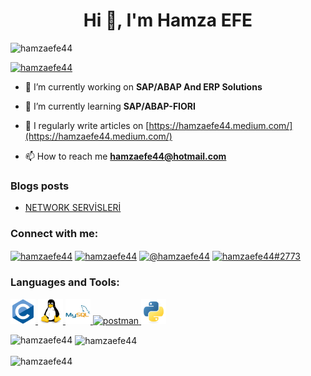 <h1 align="center">Hi 👋, I'm Hamza EFE</h1>
<p align="left"> <img src="https://komarev.com/ghpvc/?username=hamzaefe44&label=Profile%20views&color=0e75b6&style=flat" alt="hamzaefe44" /> </p>

<p align="left"> <a href="https://twitter.com/hamzaefe44" target="blank"><img src="https://img.shields.io/twitter/follow/hamzaefe44?logo=twitter&style=for-the-badge" alt="hamzaefe44" /></a> </p>

- 🔭 I’m currently working on **SAP/ABAP And ERP Solutions**

- 🌱 I’m currently learning **SAP/ABAP-FIORI**

- 📝 I regularly write articles on [https://hamzaefe44.medium.com/](https://hamzaefe44.medium.com/)

- 📫 How to reach me **hamzaefe44@hotmail.com**

### Blogs posts
<!-- BLOG-POST-LIST:START -->
- [NETWORK SERVİSLERİ](https://hamzaefe44.medium.com/network-servi%CC%87sleri%CC%87-720ed1535bfc?source=rss-1b4cd909f664------2)
<!-- BLOG-POST-LIST:END -->

<h3 align="left">Connect with me:</h3>
<p align="left">
<a href="https://twitter.com/hamzaefe44" target="blank"><img align="center" src="https://raw.githubusercontent.com/rahuldkjain/github-profile-readme-generator/master/src/images/icons/Social/twitter.svg" alt="hamzaefe44" height="30" width="40" /></a>
<a href="https://linkedin.com/in/hamzaefe44" target="blank"><img align="center" src="https://raw.githubusercontent.com/rahuldkjain/github-profile-readme-generator/master/src/images/icons/Social/linked-in-alt.svg" alt="hamzaefe44" height="30" width="40" /></a>
<a href="https://medium.com/@hamzaefe44" target="blank"><img align="center" src="https://raw.githubusercontent.com/rahuldkjain/github-profile-readme-generator/master/src/images/icons/Social/medium.svg" alt="@hamzaefe44" height="30" width="40" /></a>
<a href="https://discord.gg/hamzaefe44#2773" target="blank"><img align="center" src="https://raw.githubusercontent.com/rahuldkjain/github-profile-readme-generator/master/src/images/icons/Social/discord.svg" alt="hamzaefe44#2773" height="30" width="40" /></a>
</p>

<h3 align="left">Languages and Tools:</h3>
<p align="left"> <a href="https://www.cprogramming.com/" target="_blank" rel="noreferrer"> <img src="https://raw.githubusercontent.com/devicons/devicon/master/icons/c/c-original.svg" alt="c" width="40" height="40"/> </a> <a href="https://www.linux.org/" target="_blank" rel="noreferrer"> <img src="https://raw.githubusercontent.com/devicons/devicon/master/icons/linux/linux-original.svg" alt="linux" width="40" height="40"/> </a> <a href="https://www.mysql.com/" target="_blank" rel="noreferrer"> <img src="https://raw.githubusercontent.com/devicons/devicon/master/icons/mysql/mysql-original-wordmark.svg" alt="mysql" width="40" height="40"/> </a> <a href="https://postman.com" target="_blank" rel="noreferrer"> <img src="https://www.vectorlogo.zone/logos/getpostman/getpostman-icon.svg" alt="postman" width="40" height="40"/> </a> <a href="https://www.python.org" target="_blank" rel="noreferrer"> <img src="https://raw.githubusercontent.com/devicons/devicon/master/icons/python/python-original.svg" alt="python" width="40" height="40"/> </a> </p>

<p><img align="left" src="https://github-readme-stats.vercel.app/api/top-langs?username=hamzaefe44&show_icons=true&locale=en&layout=compact" alt="hamzaefe44" /></p>

<p>&nbsp;<img align="center" src="https://github-readme-stats.vercel.app/api?username=hamzaefe44&show_icons=true&locale=en" alt="hamzaefe44" /></p>

<p><img align="center" src="https://github-readme-streak-stats.herokuapp.com/?user=hamzaefe44&" alt="hamzaefe44" /></p>

